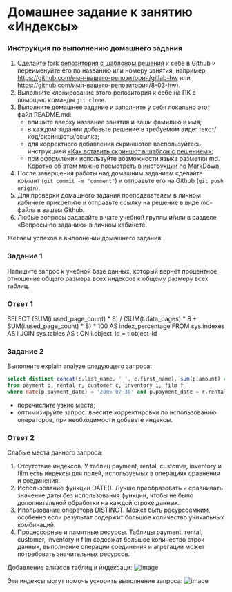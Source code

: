 # Домашнее задание к занятию «Индексы»

### Инструкция по выполнению домашнего задания

1. Сделайте fork [репозитория c шаблоном решения](https://github.com/netology-code/sys-pattern-homework) к себе в Github и переименуйте его по названию или номеру занятия, например, https://github.com/имя-вашего-репозитория/gitlab-hw или https://github.com/имя-вашего-репозитория/8-03-hw).
2. Выполните клонирование этого репозитория к себе на ПК с помощью команды `git clone`.
3. Выполните домашнее задание и заполните у себя локально этот файл README.md:
   - впишите вверху название занятия и ваши фамилию и имя;
   - в каждом задании добавьте решение в требуемом виде: текст/код/скриншоты/ссылка;
   - для корректного добавления скриншотов воспользуйтесь инструкцией [«Как вставить скриншот в шаблон с решением»](https://github.com/netology-code/sys-pattern-homework/blob/main/screen-instruction.md);
   - при оформлении используйте возможности языка разметки md. Коротко об этом можно посмотреть в [инструкции по MarkDown](https://github.com/netology-code/sys-pattern-homework/blob/main/md-instruction.md).
4. После завершения работы над домашним заданием сделайте коммит (`git commit -m "comment"`) и отправьте его на Github (`git push origin`).
5. Для проверки домашнего задания преподавателем в личном кабинете прикрепите и отправьте ссылку на решение в виде md-файла в вашем Github.
6. Любые вопросы задавайте в чате учебной группы и/или в разделе «Вопросы по заданию» в личном кабинете.

Желаем успехов в выполнении домашнего задания.

### Задание 1

Напишите запрос к учебной базе данных, который вернёт процентное отношение общего размера всех индексов к общему размеру всех таблиц.

### Ответ 1

SELECT (SUM(i.used_page_count) * 8) / (SUM(t.data_pages) * 8 + SUM(i.used_page_count) * 8) * 100 AS index_percentage
FROM sys.indexes AS i
JOIN sys.tables AS t ON i.object_id = t.object_id

### Задание 2

Выполните explain analyze следующего запроса:
```sql
select distinct concat(c.last_name, ' ', c.first_name), sum(p.amount) over (partition by c.customer_id, f.title)
from payment p, rental r, customer c, inventory i, film f
where date(p.payment_date) = '2005-07-30' and p.payment_date = r.rental_date and r.customer_id = c.customer_id and i.inventory_id = r.inventory_id
```
- перечислите узкие места;
- оптимизируйте запрос: внесите корректировки по использованию операторов, при необходимости добавьте индексы.

### Ответ 2

Слабые места данного запроса:
1. Отсутствие индексов. У таблиц payment, rental, customer, inventory и film есть индексы для полей, используемых в операциях сравнения и соединения.
2. Использование функции DATE(). Лучше преобразовать и сравнивать значение даты без использования функции, чтобы не было дополнительной обработки на каждой строке данных.
3. Ипользование оператора DISTINCT. Может быть ресурсоемким, особенно если результат содержит большое количество уникальных комбинаций.
4. Процессорные и памятные ресурсы. Таблицы payment, rental, customer, inventory и film содержат большое количество строк данных, выполнение операции соединения и агрегации может потребовать значительных ресурсов.

Добавление алиасов таблиц и индексаци:
![image](https://github.com/bezymel/sdb-homeworks/assets/129361495/522e069c-8db0-4d02-8d58-928c9003a0de)

Эти индексы могут помочь ускорить выполнение запроса:
![image](https://github.com/bezymel/sdb-homeworks/assets/129361495/9a180226-e765-4aa7-91fc-1bf8639d3714)



